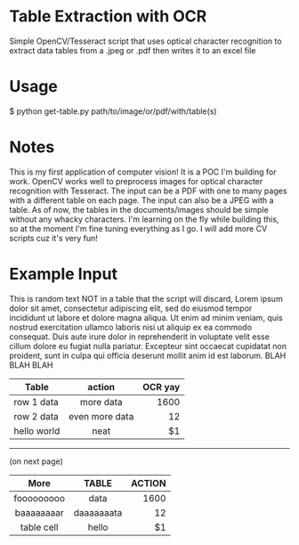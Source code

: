 # Table Extraction with OCR
Simple OpenCV/Tesseract script that uses optical character recognition to extract data tables from a .jpeg or .pdf then writes it to an excel file

# Usage
$ python get-table.py path/to/image/or/pdf/with/table(s)

# Notes
This is my first application of computer vision! It is a POC I'm building for work.
OpenCV works well to preprocess images for optical character recognition with Tesseract.
The input can be a PDF with one to many pages with a different table on each page. The input can also be a JPEG with a table. As of now, the tables in the documents/images should be simple without any whacky characters.
I'm learning on the fly while building this, so at the moment I'm fine tuning everything as I go.
I will add more CV scripts cuz it's very fun!

# Example Input
This is random text NOT in a table that the script will discard, Lorem ipsum dolor sit amet, consectetur adipiscing elit, sed do eiusmod tempor incididunt ut labore et dolore magna aliqua. Ut enim ad minim veniam, quis nostrud exercitation ullamco laboris nisi ut aliquip ex ea commodo consequat. Duis aute irure dolor in reprehenderit in voluptate velit esse cillum dolore eu fugiat nulla pariatur. Excepteur sint occaecat cupidatat non proident, sunt in culpa qui officia deserunt mollit anim id est laborum. BLAH BLAH BLAH

| Table         | action        | OCR yay  |
| ------------- |:-------------:| --------:|
| row 1 data    | more data     |    1600  |
| row 2 data    | even more data|   12     |
| hello world   |     neat      |    $1    |

___________________________________________________________________________________
(on next page)


|     More      |   TABLE       |  ACTION  |
|:-------------:|:-------------:| --------:|
| fooooooooo    |      data     |    1600  |
| baaaaaaaar    |  daaaaaaata   |   12     |
| table cell    |    hello      |    $1    |
